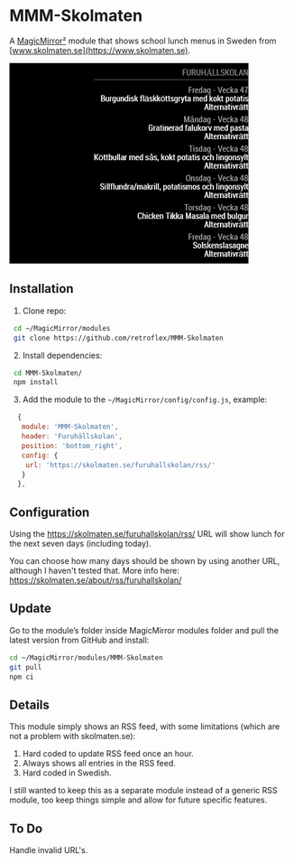 # MMM-Skolmaten

A [MagicMirror²](https://github.com/MagicMirrorOrg/MagicMirror) module that shows school lunch menus in Sweden from [www.skolmaten.se](https://www.skolmaten.se).

![screenshot](screenshot.png)

## Installation

1. Clone repo:

```bash
 cd ~/MagicMirror/modules
 git clone https://github.com/retroflex/MMM-Skolmaten
```

2. Install dependencies:

```bash
 cd MMM-Skolmaten/
 npm install
```

3. Add the module to the `~/MagicMirror/config/config.js`, example:

```javascript
  {
   module: 'MMM-Skolmaten',
   header: 'Furuhällskolan',
   position: 'bottom_right',
   config: {
    url: 'https://skolmaten.se/furuhallskolan/rss/'
   }
  },
```

## Configuration

Using the <https://skolmaten.se/furuhallskolan/rss/> URL will show lunch for the next seven days (including today).

You can choose how many days should be shown by using another URL, although I haven't tested that. More info here:
<https://skolmaten.se/about/rss/furuhallskolan/>

## Update

Go to the module’s folder inside MagicMirror modules folder and pull the latest version from GitHub and install:

```bash
cd ~/MagicMirror/modules/MMM-Skolmaten
git pull
npm ci
```

## Details

This module simply shows an RSS feed, with some limitations (which are not a problem with skolmaten.se):

1. Hard coded to update RSS feed once an hour.
2. Always shows all entries in the RSS feed.
3. Hard coded in Swedish.

I still wanted to keep this as a separate module instead of a generic RSS module, too keep things simple and allow for future specific features.

## To Do

Handle invalid URL's.
